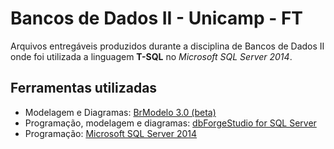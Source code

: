 # Bancos de Dados II - Unicamp - FT

Arquivos entregáveis produzidos durante a disciplina de Bancos de Dados II onde foi utilizada a linguagem **T-SQL** no *Microsoft SQL Server 2014*.

## Ferramentas utilizadas
* Modelagem e Diagramas: [BrModelo 3.0 (beta)](http://www.sis4.com/brModelo/brModelo/)
* Programação, modelagem e diagramas:  [dbForgeStudio for SQL Server](https://www.google.com.br/search?client=opera&q=dbforge&sourceid=opera&ie=UTF-8&oe=UTF-8)
* Programação: [Microsoft SQL Server 2014](https://www.microsoft.com/pt-br/download/details.aspx?id=42299)

